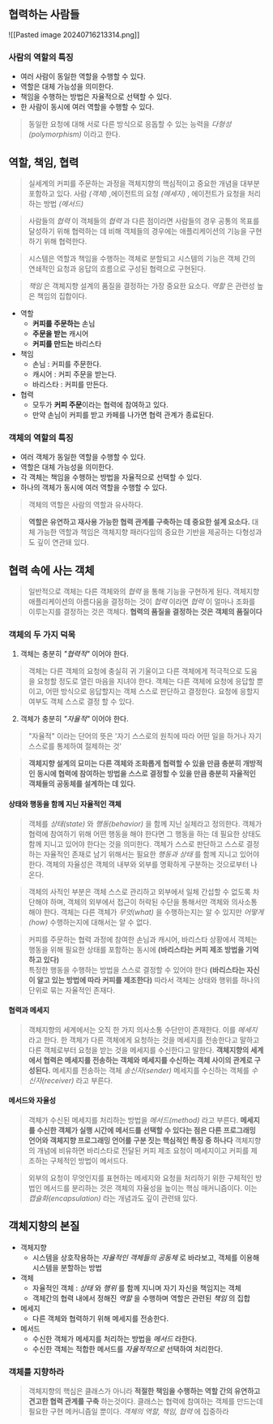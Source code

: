 
## 협력하는 사람들

![[Pasted image 20240716213314.png]]

### 사람의 역할의 특징
- 여러 사람이 동일한 역할을 수행할 수 있다.
- 역할은 대체 가능성을 의미한다.
- 책임을 수행하는 방법은 자율적으로 선택할 수 있다.
- 한 사람이 동시에 여러 역할을 수행할 수 있다.

> 동일한 요청에 대해 서로 다른 방식으로 응돕할 수 있는 능력을 *다형성(polymorphism)*  이라고 한다. 


## 역할, 책임, 협력
> 실세계의 커피를 주문하는 과정을 객체지향의 핵심적이고 중요한 개념을 대부분 포함하고 있다.
> 사람 *(객체)* ,에이전트의 요청 *(메세지)* , 에이전트가 요청을 처리하는 방법 *(메서드)* 

> 사람들의 *협력* 이 객체들의 *협력* 과 다른 점이라면 사람들의 경우 공통의 목표를 달성하기 위해 협력하는 데 비해 객체들의 경우에는 애플리케이션의 기능을 구현하기 위해 협력한다.

> 시스템은 역할과 책임을 수행하는 객체로 분할되고 시스템의 기능은 객체 간의 연쇄적인 요청과 응답의 흐름으로 구성된 협력으로 구현된다.

> *책임* 은 객체지향 설계의 품질을 결정하는 가장 중요한 요소다.
> *역할* 은 관련성 높은 책임의 집합이다.

- 역할
    - **커피를 주문하는** 손님
    - **주문을 받는** 캐시어
    - **커피를 만드는** 바리스타
- 책임
    - 손님 : 커피를 주문한다.
    - 캐시어 : 커피 주문을 받는다.
    - 바리스타 : 커피를 만든다.
- 협력
    - 모두가 **커피 주문**이라는 협력에 참여하고 있다.
    - 만약 손님이 커피를 받고 카페를 나가면 협력 관계가 종료된다.

### 객체의 역할의 특징
- 여러 객체가 동일한 역할을 수행할 수 있다.
- 역할은 대체 가능성을 의미한다.
- 각 객체는 책임을 수행하는 방법을 자율적으로 선택할 수 있다.
- 하나의 객체가 동시에 여러 역할을 수행할 수 있다.

> 객체의 역할은 사람의 역할과 유사하다.


> **역할은 유연하고 재사용 가능한 협력 관계를 구축하는 데 중요한 설계 요소다.** 
> 대체 가능한 역할과 책임은 객체지향 패러다임의 중요한 기반을 제공하는 다형성과도 깊이 연관돼 있다.

## 협력 속에 사는 객체

> 일반적으로 객체는 다른 객체와의 *협력* 을 통해 기능을 구현하게 된다.
> 객체지향 애플리케이션의 아름다움을 결정하는 것이 *협력* 이라면 *협력* 이 얼마나 조화를 이루는지를 결정하는 것은 객체다.
> **협력의 품질을 결정하는 것은 객체의 품질이다** 


### 객체의 두 가지 덕목
1. 객체는 충분히 *"협력적"*  이어야 한다.

> 객체는 다른 객체의 요청에 충실히 귀 기울이고 다른 객체에게 적극적으로 도움을 요청할 정도로 열린 마음을 지녀야 한다.
> 객체는 다른 객체에 요청에 응답할 뿐이고, 어떤 방식으로 응답할지는 객체 스스로 판단하고 결정한다.
> 요청에 응할지 여부도 객체 스스로 결정 할 수 있다.

2. 객체가 충분히 *"자율적"*  이어야 한다.

> "자율적" 이라는 단어의 뜻은 '자기 스스로의 원칙에 따라 어떤 일을 하거나 자기 스스로를 통제하여 절제하는 것'


> **객체지향 설계의 묘미는 다른 객체와 조화롭게 협력할 수 있을 만큼 충분히 개방적인 동시에 협력에 참여하는 방법을 스스로 결정할 수 있을 만큼 충분히 자율적인 객체들의 공동체를 설계하는 데 있다.** 


#### 상태와 행동을 함께 지닌 자율적인 객체
> 객체를 *상태(state)* 와 *행동(behavior)* 을 함께 지닌 실체라고 정의한다.
> 객체가 협력에 참여하기 위해 어떤 행동을 해야 한다면 그 행동을 하는 데 필요한 상태도 함께 지니고 있어야 한다는 것을 의미한다.
> 객체가 스스로 판단하고 스스로 결정하는 자율적인 존재로 남기 위해서는 필요한 *행동과 상태* 를 함께 지니고 있어야 한다.
> 객체의 자율성은 객체의 내부와 외부를 명확하게 구분하는 것으로부터 나온다.

> 객체의 사적인 부분은 객체 스스로 관리하고 외부에서 일체 간섭할 수 없도록 차단해야 하며, 객체의 외부에서 접근이 허락된 수단을 통해서만 객체와 의사소통해야 한다.
> 객체는 다른 객체가 *무엇(what)* 을 수행하는지는 알 수 있지만 *어떻게(how)* 수행하는지에 대해서는 알 수 없다.

> 커피를 주문하는 협력 과정에 참여한 손님과 캐시어, 바리스타 상황에서
> 객체는 행동을 위해 필요한 상태를 포함하는 동시에 **(바리스타는 커피 제조 방법을 기억하고 있다)**  
> 특정한 행동을 수행하는 방법을 스스로 결정할 수 있어야 한다 **(바리스타는 자신이 알고 있는 방법에 따라 커피를 제조한다)** 
> 따라서 객체는 상태와 행위를 하나의 단위로 묶는 자율적인 존재다.


#### 협력과 메세지
> 객체지향의 세계에서는 오직 한 가지 의사소통 수단만이 존재한다.
> 이를 *메세지* 라고 한다.
> 한 객체가 다른 객체에게 요청하는 것을 메세지를 전송한다고 말하고 다른 객체로부터 요청을 받는 것을 메세지를 수신한다고 말한다.
> **객체지향의 세계에서 협력은 메세지를 전송하는 객체와 메세지를 수신하는 객체 사이의 관계로 구성된다.** 
> 메세지를 전송하는 객체 *송신자(sender)* 메세지를 수신하는 객체를 *수신자(receiver)* 라고 부른다.

#### 메서드와 자율성
> 객체가 수신된 메세지를 처리하는 방법을 *메서드(method)* 라고 부른다.
> **메세지를 수신한 객체가 실행 시간에 메서드를 선택할 수 있다는 점은 다른 프로그래밍 언어와 객체지향 프로그래밍 언어를 구분 짓는 핵심적인 특징 중 하나다** 
> 객체지향의 개념에 비유하면 바리스타로 전달된 커피 제조 요청이 메세지이고 커피를 제조하는 구체적인 방법이 메서드다.

> 외부의 요청이 무엇인지를 표현하는 메세지와 요청을 처리하기 위한 구체적인 방법인 메서드를 분리하는 것은 객체의 자율성을 높이는 핵심 매커니즘이다. 이는 *캡슐화(encapsulation)* 라는 개념과도 깊이 관련돼 있다.


## 객체지향의 본질

- 객체지향
    - 시스템을 상호작용하는 *자율적인 객체들의 공동체*  로 바라보고, 객체를 이용해 시스템을 분할하는 방법
- 객체
	- 자율적인 객체 : *상태* 와 *행위* 를 함께 지니며 자기 자신을 책임지는 객체
	- 객체간의 협력 내에서 정해진 *역할* 을 수행하며 역할은 관련된 *책임* 의 집합
- 메세지
	- 다른 객체와 협력하기 위해 메세지를 전송한다.
- 메서드
	- 수신한 객체가 메세지를 처리하는 방법을 *메서드* 라한다.
	- 수신한 객체는 적합한 메서드를 *자율적적으로* 선택하여 처리한다.


### 객체를 지향하라
> 객체지향의 핵심은 클래스가 아니라 **적절한 책임을 수행하는 역할 간의 유연하고 견고한 협력 관계를 구축** 하는것이다.
> 클래스는 협력에 참여하는 객체를 만드는데 필요한 구현 메커니즘일 뿐이다.
> *객체의 역할, 책임, 협력* 에 집중하라

